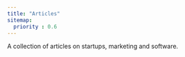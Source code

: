```yaml
---
title: "Articles"
sitemap:
  priority : 0.6
---
```

A collection of articles on startups, marketing and software.
